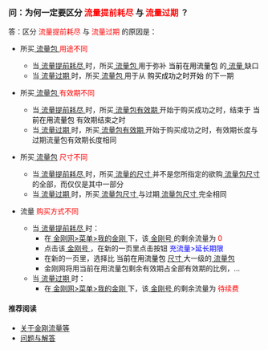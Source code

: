 ### 问：为何一定要区分<font color="Red"> 流量提前耗尽 </font>与<font color="Red"> 流量过期 </font>？
答：区分<font color="Red"> 流量提前耗尽 </font>与<font color="Red"> 流量过期 </font>的原因是：

- 所买[ 流量包 ](https://a2zitpro.github.io/web/流量包)<font color="Red"> 用途不同 </font>
  - 当[ 流量提前耗尽 ](https://a2zitpro.github.io/web/流量提前耗尽)时，所买[ 流量包 ](https://a2zitpro.github.io/web/流量包)用于弥补<font color="Black"> 当前在用流量包 </font>的[ 流量 ](https://a2zitpro.github.io/web/流量)缺口
  - 当[ 流量过期 ](https://a2zitpro.github.io/web/流量过期)时，所买[ 流量包 ](https://a2zitpro.github.io/web/流量包)用于从<font color="Black"> 购买成功之时开始 </font>的下一期
- 所买[ 流量包 ](https://a2zitpro.github.io/web/流量包)<font color="Red"> 有效期不同 </font>
  - 当[ 流量提前耗尽 ](https://a2zitpro.github.io/web/流量提前耗尽)时，所买[ 流量包有效期 ](https://a2zitpro.github.io/web/流量包有效期)开始于购买成功之时，结束于<font color="Black"> 当前在用流量包 </font>有效期结束之时
  - 当[ 流量过期 ](https://a2zitpro.github.io/web/流量过期)时，所买[ 流量包有效期 ](https://a2zitpro.github.io/web/流量包有效期)开始于购买成功之时，有效期长度与过期流量包有效期长度相同
- 所买[ 流量包](https://a2zitpro.github.io/web/流量包)<font color="Red"> 尺寸不同 </font>
  - 当[ 流量提前耗尽 ](https://a2zitpro.github.io/web/流量提前耗尽)时，所买[ 流量的尺寸 ](https://a2zitpro.github.io/web/)并不是您所指定的欲购[ 流量包尺寸 ](https://a2zitpro.github.io/web/流量包尺寸)的全部，而仅仅是其中一部分
  - 当[ 流量过期 ](https://a2zitpro.github.io/web/流量过期)时，所买[ 流量包尺寸 ](https://a2zitpro.github.io/web/流量包尺寸)与过期[ 流量包尺寸 ](https://a2zitpro.github.io/web/流量包尺寸)完全相同

- 流量 <font color="Red"> 购买方式不同 </font>
  - 当[ 流量提前耗尽 ](https://a2zitpro.github.io/web/流量提前耗尽)时：
    - 在[ 金刚网>菜单>我的金刚 ]()下，该[ 金刚号 ](https://a2zitpro.github.io/web/金刚号)的剩余流量为<font color="Red"> 0 </font>
    - 点击该[ 金刚号 ](https://a2zitpro.github.io/web/金刚号)，在新的一页里点击按钮<font color="Blue"> 充流量>延长期限 </font>
    - 在新的一页里，选择比<font color="Black"> 当前在用流量包 </font>[ 尺寸 ](https://a2zitpro.github.io/web/流量过尺寸)大一级的[ 流量包 ](https://a2zitpro.github.io/web/流量包)
    - 金刚网将用当前在用流量包剩余有效期占全部有效期的比例，...
  - 当[ 流量过期 ](https://a2zitpro.github.io/web/流量过期)时：
    - 在[ 金刚网>菜单>我的金刚 ]()下，该[ 金刚号 ](https://a2zitpro.github.io/web/金刚号)的剩余流量为<font color="Red"> 待续费 </font>

#### 推荐阅读
- [关于金刚流量等](https://a2zitpro.github.io/web/列表-流量及相关问题)
- [问题与解答](https://a2zitpro.github.io/web/列表-问题与解答)

